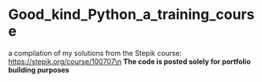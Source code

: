 # Good_kind_Python_a_training_course
a compilation of my solutions from the Stepik course: https://stepik.org/course/100707\n
**The code is posted solely for portfolio building purposes**
